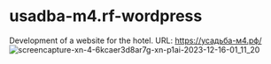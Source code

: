 # usadba-m4.rf-wordpress

Development of a website for the hotel.
URL: https://усадьба-м4.рф/
![screencapture-xn-4-6kcaer3d8ar7g-xn-p1ai-2023-12-16-01_11_20](https://github.com/euj3ne/usadba-m4.rf-wordpress/assets/109100606/7031c84b-fd1c-435b-ab09-f04d9faac942)
